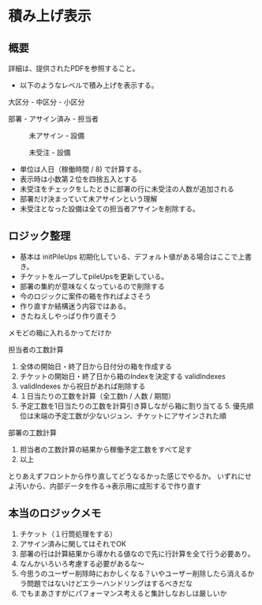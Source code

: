 # 積み上げ表示

## 概要
詳細は、提供されたPDFを参照すること。

 - 以下のようなレベルで積み上げを表示する。

大区分 - 中区分 - 小区分

部署  - アサイン済み - 担当者

　　　未アサイン - 設備

　　　未受注 - 設備

- 単位は人日（稼働時間 / 8) で計算する。
- 表示時は小数第２位を四捨五入とする
- 未受注をチェックをしたときに部署の行に未受注の人数が追加される
- 部署だけ決まっていて未アサインという理解
- 未受注となった設備は全ての担当者アサインを削除する。


## ロジック整理

- 基本は initPileUps 初期化している、デフォルト値がある場合はここで上書き。
- チケットをループしてpileUpsを更新している。
- 部署の集約が意味なくなっているので削除する
- 今のロジックに案件の箱を作ればよさそう
- 作り直すか結構迷う内容ではある。
- きたねえしやっぱり作り直そう


メモどの箱に入れるかってだけか

担当者の工数計算
1. 全体の開始日・終了日から日付分の箱を作成する
2. チケットの開始日・終了日から箱のIndexを決定する validIndexes
3. validIndexes から祝日があれば削除する
4. １日当たりの工数を計算（全工数h / 人数 / 期間）
4. 予定工数を1日当たりの工数を計算引き算しながら箱に割り当てる
   5. 優先順位は末端の予定工数が少ないジュン、チケットにアサインされた順

部署の工数計算
1. 担当者の工数計算の結果から稼働予定工数をすべて足す
2. 以上

とりあえずフロントから作り直してどうなるかった感じでやるか。
いずれにせよ汚いから、内部データを作る→表示用に成形するで作り直す


## 本当のロジックメモ

1. チケット（１行筒処理をする）
2. アサイン済みに関してはそれでOK
3. 部署の行は計算結果から導かれる値なので先に行計算を全て行う必要あり。
4. なんかいろいろ考慮する必要があるな～
5. 今思うのユーザー削除時におかしくなる？いやユーザー削除したら消えるかラ問題ではないけどエラーハンドリングはするべきだな
6. でもまあさすがにパフォーマンス考えると集計しなおしは厳しいか